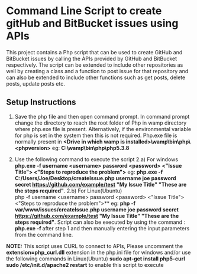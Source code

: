 Command Line Script to create gitHub and BitBucket issues using APIs
===========================================================

This project contains a Php script that can be used to create GitHub and BitBucket issues by calling the APIs provided by GitHub and BitBucket respectively. The script can be extended to include other repositories as well by creating a class and a function to post issue for that repository and can also be extended to include other functions such as get posts, delete posts, update posts etc.


Setup Instructions
------------------

1. Save the php file and then open command prompt. In command prompt change the directory to reach the root folder of Php in wamp directory where php.exe file is present. Alternatively, if the environmental variable for php is set in the system then this is not required. Php.exe file is normally present in 
**\<Drive in which wamp is installed>\wamp\bin\php\\\<phpversion>** eg: **C:\wamp\bin\php\php5.3.8**
 
2. Use the following command to execute the script
	2.a) For windows
		**php.exe -f <php script path> username \<username> password \<password> <repository URL> <"Issue Title"> <"Steps to reproduce the problem">**
		eg: **php.exe -f C:/Users/Joe/Desktop/createIssue.php username joe password secret https://github.com/example/test "My Issue Title" "These are the steps required"**.
	2.b) For Linux(Ubuntu)	
		 php -f <php script path> username \<username> password \<password> <repository URL> <"Issue Title"> <"Steps to reproduce the problem">**
		eg: **php -f var/www/issues/createIssue.php username joe password secret https://github.com/example/test "My Issue Title" "These are the steps required"**.
Script can also be executed by using the command : 
**php.exe -f <php script path>**
after step 1 and then manually entering the input parameters from the command line.

**NOTE:** This script uses CURL to connect to APIs, Please uncomment the **extension=php_curl.dll** extension in the php.ini file for windows and/or use the following commands in Linux(Ubuntu)
**sudo apt-get install php5-curl**
**sudo /etc/init.d/apache2 restart**
to enable this script to execute
